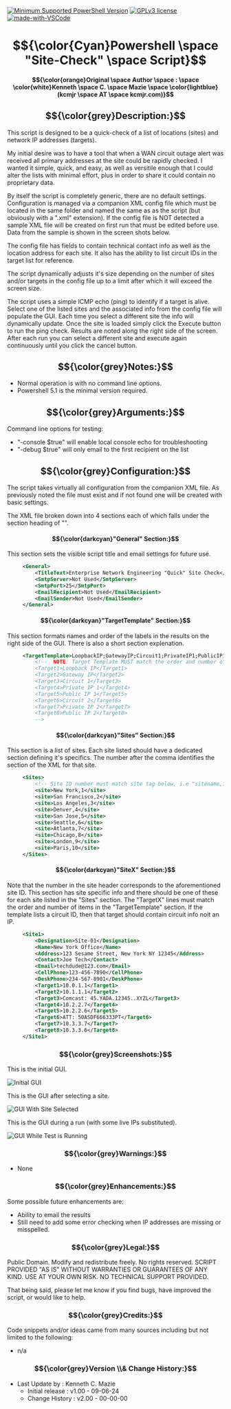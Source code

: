 <!---
<meta name="google-site-verification" content="SiI2B_QvkFxrKW8YNvNf7w7gTIhzZsP9-yemxArYWwI" />
-->
[![Minimum Supported PowerShell Version][powershell-minimum]][powershell-github]
[![GPLv3 license](https://img.shields.io/badge/License-GPLv3-blue.svg)](http://perso.crans.org/besson/LICENSE.html)
[![made-with-VSCode](https://img.shields.io/badge/Made%20with-VSCode-1f425f.svg)](https://code.visualstudio.com/)

[powershell-minimum]: https://img.shields.io/badge/PowerShell-5.1+-blue.svg
[powershell-github]:  https://github.com/PowerShell/PowerShell

# $${\color{Cyan}Powershell \space "Site-Check" \space Script}$$

#### $${\color{orange}Original \space Author \space : \space \color{white}Kenneth \space C. \space Mazie \space \color{lightblue}(kcmjr \space AT \space kcmjr.com)}$$

## $${\color{grey}Description:}$$ 
This script is designed to be a quick-check of a list of locations (sites) and network IP addresses (targets). 

My initial desire was to have a tool that when a WAN circuit outage alert was received all primary addresses at the site could be rapidly checked.  I wanted it simple, quick, and easy, as well as versitile enough that I could alter the lists with minimal effort, plus in order to share it could contain no proprietary data.

By itself the script is completely generic, there are no default settings.  Configuration is managed via a companion XML config file which must be located in the same folder and named the same as as the script (but obviously with a ".xml" extension).  If the config file is NOT detected a sample XML file will be created on first run that must be edited before use.  Data from the sample is shown in the screen shots below.  

The config file has fields to contain technical contact info as well as the location address for each site.  It also has the ability to list circuit IDs in the target list for reference.

The script dynamically adjusts it's size depending on the number of sites and/or targets in the config file up to a limit after which it will exceed the screen size.  

The script uses a simple ICMP echo (ping) to identify if a target is alive. Select one of the listed sites and the associated info from the config file will populate the GUI. Each time you select a different site the info will dynamically update. Once the site is loaded simply click the Execute button to run the ping check. Results are noted
along the right side of the screen.  After each run you can select a different site and execute again 
continuously until you click the cancel button. 

## $${\color{grey}Notes:}$$ 
* Normal operation is with no command line options.
* Powershell 5.1 is the minimal version required.

## $${\color{grey}Arguments:}$$ 
Command line options for testing: 
* "-console $true" will enable local console echo for troubleshooting
* "-debug $true" will only email to the first recipient on the list

## $${\color{grey}Configuration:}$$ 
The script takes virtually all configuration from the companion XML file.  As previously noted the file must exist and if not found  one will be created with basic settings.

The XML file broken down into 4 sections each of which falls under the section heading of "<Settings>".

#### $${\color{darkcyan}"General"  Section:}$$
   This section sets the visible script title and email settings for future use.
   ```xml
        <General>
            <TitleText>Enterprise Network Engineering "Quick" Site Check</TitleText>            
            <SmtpServer>Not Used</SmtpServer>
            <SmtpPort>25</SmtpPort>
            <EmailRecipient>Not Used</EmailRecipient>
            <EmailSender>Not Used</EmailSender>
        </General>
   ```
#### $${\color{darkcyan}"TargetTemplate"  Section:}$$
   This section formats names and order of the labels in the results on the right side of the GUI.  There is also a short section explenation.
   ```xml
        <TargetTemplate>LoopbackIP;GatewayIP;Circuit1;PrivateIP1;PublicIP1;Circuit2;PrivateIP2;PublicIP2</TargetTemplate> 
            <!--  NOTE: Target Template MUST match the order and number of targets in each site section. Below is an EXAMPLE. 
            <Target1>Loopback IP</Target1>
            <Target2>Gateway IP</Target2>
            <Target3>Circuit 1</Target3> 
            <Target4>Private IP 1</Target4>
            <Target5>Public IP 1</Target5>
            <Target6>Circuit 2</Target6>
            <Target7>Private IP 2</Target7>
            <Target8>Public IP 2</Target8>
            -->
   ```
 #### $${\color{darkcyan}"Sites"  Section:}$$
   This section is a list of sites.  Each site listed should have a dedicated section defining it's specifics.  The number after the comma identifies the section of the XML for that site.
   ```xml
        <Sites>
        	<!-- Site ID number must match site tag below, i.e "sitename,1" and "<Site1>" -->
            <site>New York,1</site>
            <site>San Francisco,2</site>
            <site>Los Angeles,3</site> 
            <site>Denver,4</site>
            <site>San Jose,5</site>
            <site>Seattle,6</site>
            <site>Atlanta,7</site>
            <site>Chicago,8</site>
            <site>London,9</site>
            <site>Paris,10</site> 
        </Sites>
   ```

#### $${\color{darkcyan}"SiteX"  Section:}$$
   Note that the number in the site header corresponds to the aforementioned site ID.  This section has site specific info and there should be one of these for each site listed in the "Sites" section.  The "TargetX" lines must match the order and number of items in the "TargetTemplate" section.  If the template lists a circuit ID, then that target should contain circuit info noit an IP.
   ```xml
        <Site1>
            <Designation>Site-01</Designation>
            <Name>New York Office</Name>
            <Address>123 Sesame Street, New York NY 12345</Address>
            <Contact>Joe Tech</Contact>
            <Email>techdude@123.com</Email>
            <CellPhone>123-456-7890</CellPhone>
            <DeskPhone>234-567-8901</DeskPhone>
            <Target1>10.0.1.1</Target1>
            <Target2>10.1.1.1</Target2>
            <Target3>Comcast: 45.YADA.12345..XYZL</Target3> 
            <Target4>10.2.2.7</Target4>
            <Target5>10.2.2.6</Target5>
            <Target6>ATT: 50ASDF666333PT</Target6>
            <Target7>10.3.3.7</Target7>
            <Target8>10.3.3.6</Target8>
        </Site1>
   ```
   
### $${\color{grey}Screenshots:}$$ 
   This is the initial GUI.
   
![Initial GUI](https://github.com/kcmazie/Site-Check/blob/main/Screenshot1.jpg "Initial GUI")

   This is the GUI after selecting a site.
   
![GUI With Site Selected](https://github.com/kcmazie/Site-Check/blob/main/Screenshot2.jpg "GUI With Site Selected")

   This is the GUI during a run (with some live IPs substituted).
   
![GUI While Test is Running](https://github.com/kcmazie/Site-Check/blob/main/Screenshot3.jpg "GUI While Test is Running")

  
### $${\color{grey}Warnings:}$$ 
* None 

### $${\color{grey}Enhancements:}$$ 
Some possible future enhancements are:
* Ability to email the results
* Still need to add some error checking when IP addresses are missing or misspelled.

### $${\color{grey}Legal:}$$ 
Public Domain. Modify and redistribute freely. No rights reserved. 
SCRIPT PROVIDED "AS IS" WITHOUT WARRANTIES OR GUARANTEES OF ANY KIND. USE AT YOUR OWN RISK. NO TECHNICAL SUPPORT PROVIDED. 

That being said, please let me know if you find bugs, have improved the script, or would like to help. 

### $${\color{grey}Credits:}$$  
Code snippets and/or ideas came from many sources including but not limited to the following: 
* n/a 
  
### $${\color{grey}Version \\& Change History:}$$ 
* Last Update by  : Kenneth C. Mazie 
  * Initial release : v1.00 - 09-06-24
  * Change History  : v2.00 - 00-00-00 
 
